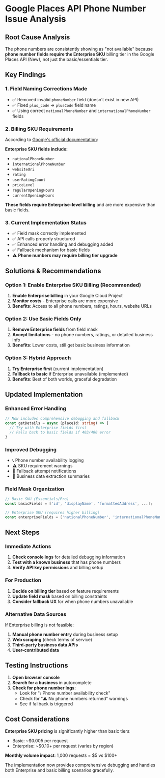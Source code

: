 # Google Places API Phone Number Issue Analysis

## Root Cause Analysis

The phone numbers are consistently showing as "not available" because **phone number fields require the Enterprise SKU** billing tier in the Google Places API (New), not just the basic/essentials tier.

## Key Findings

### 1. **Field Naming Corrections Made**
- ✅ Removed invalid `phoneNumber` field (doesn't exist in new API)
- ✅ Fixed `plus_code` → `plusCode` field name
- ✅ Using correct `nationalPhoneNumber` and `internationalPhoneNumber` fields

### 2. **Billing SKU Requirements**
According to [Google's official documentation](https://developers.google.com/maps/documentation/places/web-service/place-details#required-parameters):

**Enterprise SKU fields include:**
- `nationalPhoneNumber`
- `internationalPhoneNumber` 
- `websiteUri`
- `rating`
- `userRatingCount`
- `priceLevel`
- `regularOpeningHours`
- `currentOpeningHours`

**These fields require Enterprise-level billing** and are more expensive than basic fields.

### 3. **Current Implementation Status**
- ✅ Field mask correctly implemented
- ✅ API calls properly structured
- ✅ Enhanced error handling and debugging added
- ✅ Fallback mechanism for basic fields
- ⚠️ **Phone numbers may require billing tier upgrade**

## Solutions & Recommendations

### Option 1: **Enable Enterprise SKU Billing (Recommended)**
1. **Enable Enterprise billing** in your Google Cloud Project
2. **Monitor costs** - Enterprise calls are more expensive
3. **Benefits**: Access to all phone numbers, ratings, hours, website URLs

### Option 2: **Use Basic Fields Only**
1. **Remove Enterprise fields** from field mask
2. **Accept limitations** - no phone numbers, ratings, or detailed business info
3. **Benefits**: Lower costs, still get basic business information

### Option 3: **Hybrid Approach**
1. **Try Enterprise first** (current implementation)
2. **Fallback to basic** if Enterprise unavailable (implemented)
3. **Benefits**: Best of both worlds, graceful degradation

## Updated Implementation

### Enhanced Error Handling
```typescript
// Now includes comprehensive debugging and fallback
const getDetails = async (placeId: string) => {
  // Try with Enterprise fields first
  // Falls back to basic fields if 403/400 error
}
```

### Improved Debugging
- 📞 Phone number availability logging
- ⚠️ SKU requirement warnings
- 🔄 Fallback attempt notifications
- 💼 Business data extraction summaries

### Field Mask Organization
```typescript
// Basic SKU (Essentials/Pro)
const basicFields = ['id', 'displayName', 'formattedAddress', ...];

// Enterprise SKU (requires higher billing)
const enterpriseFields = ['nationalPhoneNumber', 'internationalPhoneNumber', ...];
```

## Next Steps

### Immediate Actions
1. **Check console logs** for detailed debugging information
2. **Test with a known business** that has phone numbers
3. **Verify API key permissions** and billing setup

### For Production
1. **Decide on billing tier** based on feature requirements
2. **Update field mask** based on billing constraints
3. **Consider fallback UX** for when phone numbers unavailable

### Alternative Data Sources
If Enterprise billing is not feasible:
1. **Manual phone number entry** during business setup
2. **Web scraping** (check terms of service)
3. **Third-party business data APIs**
4. **User-contributed data**

## Testing Instructions

1. **Open browser console** 
2. **Search for a business** in autocomplete
3. **Check for phone number logs**:
   - Look for "📞 Phone number availability check"
   - Check for "⚠️ No phone numbers returned" warnings
   - See if fallback is triggered

## Cost Considerations

**Enterprise SKU pricing** is significantly higher than basic tiers:
- Basic: ~$0.005 per request
- Enterprise: ~$0.10+ per request (varies by region)

**Monthly volume impact**: 1,000 requests = $5 vs $100+

The implementation now provides comprehensive debugging and handles both Enterprise and basic billing scenarios gracefully. 